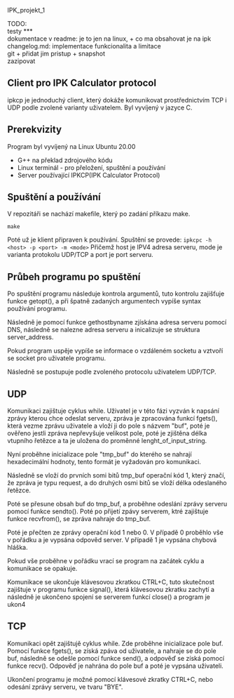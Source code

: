 IPK_projekt_1


TODO:<br /> 
testy ***<br />
dokumentace v readme: je to jen na linux, + co ma obsahovat je na ipk  <br />
changelog.md: implementace funkcionalita a limitace <br />
git + přidat jim pristup + snapshot <br />
zazipovat <br />




## Client pro IPK Calculator protocol

ipkcp je jednoduchý client, který dokáže komunikovat prostřednictvím TCP i UDP podle zvolené varianty uživatelem. Byl vyvíjený v jazyce C.

## Prerekvizity

Program byl vyvíjený na Linux Ubuntu 20.00

- G++ na překlad zdrojového kódu
- Linux terminál - pro přeložení, spuštění a používání
- Server používající IPKCP(IPK Calculator Protocol)

## Spuštění a používání

V repozitáři se nachází makefile, který po zadání příkazu make. 

```
make
```

Poté už je klient připraven k používání. Spuštění se provede: 
`ipkcpc -h <host> -p <port> -m <mode>`
Přičemž host je IPV4 adresa serveru, mode je varianta protokolu UDP/TCP a port je port serveru.

## Průbeh programu po spuštění

Po spuštění programu následuje kontrola argumentů, tuto kontrolu zajišťuje funkce getopt(), a při špatně zadaných argumentech vypíše syntax používání programu.

Následně je pomocí funkce gethostbyname zjískána adresa serveru pomocí DNS, následně se nalezne adresa serveru a inicalizuje se struktura server_address.

Pokud program uspěje vypíše se informace o vzdáleném socketu a vztvoří se socket pro uživatele programu.

Následně se postupuje podle zvoleného protocolu uživatelem UDP/TCP.

## UDP
 
Komunikaci zajištuje cyklus while.
Uživatel je v této fázi vyzván k napsání zprávy kterou chce odeslat serveru, zpráva je zpracována funkcí fgets(), která vezme zprávu uživatele a vloží ji do pole s názvem "buf", poté je ověřeno jestli zpráva nepřevyšuje velikost pole, poté je zjištěna délka vtupního řetězce a ta je uložena do proměnné lenght_of_input_string.

Nyní proběhne inicializace pole "tmp_buf" do kterého se nahrají hexadecimální hodnoty, tento formát je vyžadován pro komunikaci.

Následně se vloží do prvních somi bitů tmp_buf operační kód 1, který značí, že zpráva je typu request, a do druhých osmi bitů se vloží délka odeslaného řetězce.

Poté se přesune obsah buf do tmp_buf, a proběhne odeslání zprávy serveru pomocí funkce sendto(). Poté po přijetí zpávy serverem, ktré zajištuje funkce recvfrom(), se zpráva nahraje do tmp_buf.

Poté je přečten ze zprávy operační kód 1 nebo 0. V případě 0 proběhlo vše v pořádku a je vypsána odpověd server. V případě 1 je vypsána chybová hláška.

Pokud vše proběhne v pořádku vrací se program na začátek cyklu a komunikace se opakuje.

Komunikace se ukončuje klávesovou zkratkou CTRL+C, tuto skutečnost zajištuje v programu funkce signal(), která klávesovou zkratku zachytí a následně je ukončeno spojení se serverem funkcí close() a program je ukon4


## TCP

Komunikaci opět zajištujě cyklus while.
Zde proběhne inicializace pole buf.
Pomocí funkce fgets(), se získá zpáva od uživatele, a nahraje se do pole buf, následně se odešle pomocí funkce send(), a odpověď se získá pomocí funkce recv(). Odpověď je nahrána do pole buf a poté je vypsána uživateli.

Ukončení programu je možné pomocí klávesové zkratky CTRL+C, nebo odesání zprávy serveru, ve tvaru "BYE".













